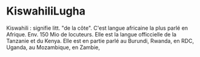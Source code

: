 # KiswahiliLugha
Kiswahili : signifie litt. "de la côte". C'est langue africaine la plus parlé en Afrique. Env. 150 Mio de locuteurs. Elle est la langue officcielle de la Tanzanie et du Kenya. Elle est en partie parlé au Burundi, Rwanda, en RDC, Uganda, au Mozambique, en Zambie, 
